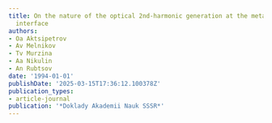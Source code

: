 ```yaml
---
title: On the nature of the optical 2nd-harmonic generation at the metal electrolyte
  interface
authors:
- Oa Aktsipetrov
- Av Melnikov
- Tv Murzina
- Aa Nikulin
- An Rubtsov
date: '1994-01-01'
publishDate: '2025-03-15T17:36:12.100378Z'
publication_types:
- article-journal
publication: '*Doklady Akademii Nauk SSSR*'
---
```

